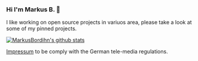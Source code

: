 ### Hi I'm Markus B. 👋

I like working on open source projects in variuos area, please take a look at some of my pinned projects.
<!--
**MarkusBordihn/MarkusBordihn** is a ✨ _special_ ✨ repository because its `README.md` (this file) appears on your GitHub profile.

Here are some ideas to get you started:

- 🔭 I’m currently working on ...
- 🌱 I’m currently learning ...
- 👯 I’m looking to collaborate on ...
- 🤔 I’m looking for help with ...
- 💬 Ask me about ...
- 📫 How to reach me: ...
- 😄 Pronouns: ...
- ⚡ Fun fact: ...
-->

[![MarkusBordihn's github stats](https://github-readme-stats.vercel.app/api?username=MarkusBordihn)](https://github.com/anuraghazra/github-readme-stats)

[Impressum](https://github.com/MarkusBordihn/Impressum) to be comply with the German tele-media regulations.
